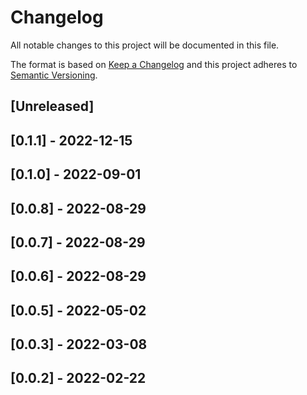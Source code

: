 # Changelog

All notable changes to this project will be documented in this file.

The format is based on [Keep a Changelog](http://keepachangelog.com/en/1.0.0/)
and this project adheres to [Semantic Versioning](http://semver.org/spec/v2.0.0.html).

## [Unreleased]

## [0.1.1] - 2022-12-15

## [0.1.0] - 2022-09-01

## [0.0.8] - 2022-08-29

## [0.0.7] - 2022-08-29

## [0.0.6] - 2022-08-29

## [0.0.5] - 2022-05-02

## [0.0.3] - 2022-03-08

## [0.0.2] - 2022-02-22
